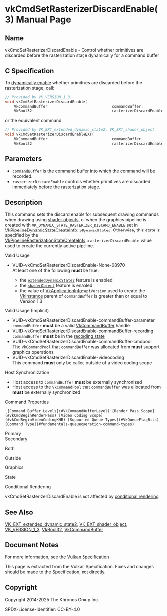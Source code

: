 # vkCmdSetRasterizerDiscardEnable(3) Manual Page

## Name

vkCmdSetRasterizerDiscardEnable - Control whether primitives are discarded before the rasterization stage dynamically for a command buffer



## [](#_c_specification)C Specification

To [dynamically enable](https://registry.khronos.org/vulkan/specs/latest/html/vkspec.html#pipelines-dynamic-state) whether primitives are discarded before the rasterization stage, call:

```c++
// Provided by VK_VERSION_1_3
void vkCmdSetRasterizerDiscardEnable(
    VkCommandBuffer                             commandBuffer,
    VkBool32                                    rasterizerDiscardEnable);
```

or the equivalent command

```c++
// Provided by VK_EXT_extended_dynamic_state2, VK_EXT_shader_object
void vkCmdSetRasterizerDiscardEnableEXT(
    VkCommandBuffer                             commandBuffer,
    VkBool32                                    rasterizerDiscardEnable);
```

## [](#_parameters)Parameters

- `commandBuffer` is the command buffer into which the command will be recorded.
- `rasterizerDiscardEnable` controls whether primitives are discarded immediately before the rasterization stage.

## [](#_description)Description

This command sets the discard enable for subsequent drawing commands when drawing using [shader objects](https://registry.khronos.org/vulkan/specs/latest/html/vkspec.html#shaders-objects), or when the graphics pipeline is created with `VK_DYNAMIC_STATE_RASTERIZER_DISCARD_ENABLE` set in [VkPipelineDynamicStateCreateInfo](https://registry.khronos.org/vulkan/specs/latest/man/html/VkPipelineDynamicStateCreateInfo.html)::`pDynamicStates`. Otherwise, this state is specified by the [VkPipelineRasterizationStateCreateInfo](https://registry.khronos.org/vulkan/specs/latest/man/html/VkPipelineRasterizationStateCreateInfo.html)::`rasterizerDiscardEnable` value used to create the currently active pipeline.

Valid Usage

- [](#VUID-vkCmdSetRasterizerDiscardEnable-None-08970)VUID-vkCmdSetRasterizerDiscardEnable-None-08970  
  At least one of the following **must** be true:
  
  - the [`extendedDynamicState2`](#features-extendedDynamicState2) feature is enabled
  - the [`shaderObject`](#features-shaderObject) feature is enabled
  - the value of [VkApplicationInfo](https://registry.khronos.org/vulkan/specs/latest/man/html/VkApplicationInfo.html)::`apiVersion` used to create the [VkInstance](https://registry.khronos.org/vulkan/specs/latest/man/html/VkInstance.html) parent of `commandBuffer` is greater than or equal to Version 1.3

Valid Usage (Implicit)

- [](#VUID-vkCmdSetRasterizerDiscardEnable-commandBuffer-parameter)VUID-vkCmdSetRasterizerDiscardEnable-commandBuffer-parameter  
  `commandBuffer` **must** be a valid [VkCommandBuffer](https://registry.khronos.org/vulkan/specs/latest/man/html/VkCommandBuffer.html) handle
- [](#VUID-vkCmdSetRasterizerDiscardEnable-commandBuffer-recording)VUID-vkCmdSetRasterizerDiscardEnable-commandBuffer-recording  
  `commandBuffer` **must** be in the [recording state](#commandbuffers-lifecycle)
- [](#VUID-vkCmdSetRasterizerDiscardEnable-commandBuffer-cmdpool)VUID-vkCmdSetRasterizerDiscardEnable-commandBuffer-cmdpool  
  The `VkCommandPool` that `commandBuffer` was allocated from **must** support graphics operations
- [](#VUID-vkCmdSetRasterizerDiscardEnable-videocoding)VUID-vkCmdSetRasterizerDiscardEnable-videocoding  
  This command **must** only be called outside of a video coding scope

Host Synchronization

- Host access to `commandBuffer` **must** be externally synchronized
- Host access to the `VkCommandPool` that `commandBuffer` was allocated from **must** be externally synchronized

Command Properties

     [Command Buffer Levels](#VkCommandBufferLevel) [Render Pass Scope](#vkCmdBeginRenderPass) [Video Coding Scope](#vkCmdBeginVideoCodingKHR) [Supported Queue Types](#VkQueueFlagBits) [Command Type](#fundamentals-queueoperation-command-types)

Primary  
Secondary

Both

Outside

Graphics

State

Conditional Rendering

vkCmdSetRasterizerDiscardEnable is not affected by [conditional rendering](#drawing-conditional-rendering)

## [](#_see_also)See Also

[VK\_EXT\_extended\_dynamic\_state2](https://registry.khronos.org/vulkan/specs/latest/man/html/VK_EXT_extended_dynamic_state2.html), [VK\_EXT\_shader\_object](https://registry.khronos.org/vulkan/specs/latest/man/html/VK_EXT_shader_object.html), [VK\_VERSION\_1\_3](https://registry.khronos.org/vulkan/specs/latest/man/html/VK_VERSION_1_3.html), [VkBool32](https://registry.khronos.org/vulkan/specs/latest/man/html/VkBool32.html), [VkCommandBuffer](https://registry.khronos.org/vulkan/specs/latest/man/html/VkCommandBuffer.html)

## [](#_document_notes)Document Notes

For more information, see the [Vulkan Specification](https://registry.khronos.org/vulkan/specs/latest/html/vkspec.html#vkCmdSetRasterizerDiscardEnable)

This page is extracted from the Vulkan Specification. Fixes and changes should be made to the Specification, not directly.

## [](#_copyright)Copyright

Copyright 2014-2025 The Khronos Group Inc.

SPDX-License-Identifier: CC-BY-4.0